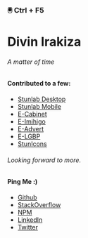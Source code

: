 ###  🖲 Ctrl + F5

# Divin Irakiza
<!--
**DivinIrakiza/divinirakiza** is a ✨ _special_ ✨ repository because its `README.md` (this file) appears on your GitHub profile.
-->

###### A matter of time

#### Contributed to a few:
  - [Stunlab Desktop](https://stunnitysoft.github.io/stunlab_user/)
  - [Stunlab Mobile](https://stunlabmobile.herokuapp.com/)
  - [E-Cabinet](https://ecabinet.primature.gov.rw/)
  - [E-Imihigo](https://imihigo.primature.gov.rw/)
  - [E-Advert](https://ussd.rba.co.rw/)
  - [E-LGBP](http://197.243.20.127:4200)
  - [StunIcons](http://stunicons.com)

###### Looking forward to more.

#### Ping Me :)
  - [Github](https://github.com/DivinIrakiza)
  - [StackOverflow](https://stackoverflow.com/users/11458778/divin-irakiza)
  - [NPM](https://www.npmjs.com/~divinirakiza)
  - [LinkedIn](https://www.linkedin.com/in/divin-irakiza-374256193/)
  - [Twitter](https://twitter.com/divinirakiza)



